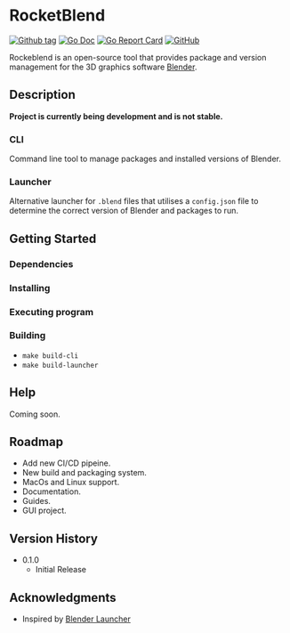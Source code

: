# RocketBlend

[![Github tag](https://badgen.net/github/tag/rocketblend/rocketblend)](https://github.com/rocketblend/rocketblend/tags)
[![Go Doc](https://img.shields.io/badge/go-documentation-blue.svg?style=flat-square)](https://pkg.go.dev/github.com/rocketblend/rocketblend)
[![Go Report Card](https://goreportcard.com/badge/github.com/rocketblend/rocketblend)](https://goreportcard.com/report/github.com/rocketblend/rocketblend)
[![GitHub](https://img.shields.io/github/license/rocketblend/rocketblend)](https://github.com/rocketblend/rocketblend/blob/master/LICENSE)


Rockeblend is an open-source tool that provides package and version management for the 3D graphics software [Blender](https://www.blender.org/).

## Description

**Project is currently being development and is not stable.**

### CLI
Command line tool to manage packages and installed versions of Blender.

### Launcher
Alternative launcher for `.blend` files that utilises a `config.json` file to determine the correct version of Blender and packages to run. 

## Getting Started

### Dependencies

### Installing

### Executing program

### Building

* `make build-cli`
* `make build-launcher`

## Help

Coming soon.

## Roadmap
- Add new CI/CD pipeine.
- New build and packaging system.
- MacOs and Linux support.
- Documentation.
- Guides.
- GUI project.

## Version History

* 0.1.0
    * Initial Release

## Acknowledgments

- Inspired by [Blender Launcher](https://github.com/DotBow/Blender-Launcher)